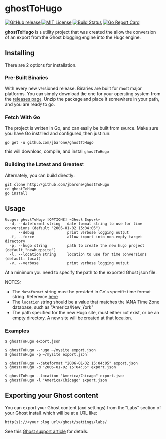 # ghostToHugo

[![GitHub release](https://img.shields.io/github/release/jbarone/ghostToHugo.svg)](https://github.com/jbarone/ghostToHugo/releases/latest)
[![MIT License](https://img.shields.io/badge/license-MIT-brightgreen.svg)](/LICENSE)
[![Build Status](https://travis-ci.org/jbarone/ghostToHugo.svg?branch=master)](https://travis-ci.org/jbarone/ghostToHugo)
[![Go Report Card](https://goreportcard.com/badge/github.com/jbarone/ghostToHugo)](https://goreportcard.com/report/github.com/jbarone/ghostToHugo)

**ghostToHugo** is a utility project that was created the allow the conversion
of an export from the Ghost blogging engine into the Hugo engine.

## Installing

There are 2 options for installation.

### Pre-Built Binaries

With every new versioned release. Binaries are built for most major platforms.
You can simply download the one for your operating system from the
[releases page](https://github.com/jbarone/ghostToHugo/releases/latest). Unzip
the package and place it somewhere in your path, and you are ready to go.

### Fetch With Go

The project is written in Go, and can easily be built from source.
Make sure you have Go installed and configured, then just run:

```
go get -u github.com/jbarone/ghostToHugo
```

this will download, compile, and install `ghostToHugo`

### Building the Latest and Greatest

Alternately, you can build directly:

```
git clone http://github.com/jbarone/ghostToHugo
cd ghostToHugo
go install
```

## Usage

```
Usage: ghostToHugo [OPTIONS] <Ghost Export>
  -d, --dateformat string   date format string to use for time conversions (default "2006-01-02 15:04:05")
      --debug               print verbose logging output
  -f, --force               allow import into non-empty target directory
  -p, --hugo string         path to create the new hugo project (default "newhugosite")
  -l, --location string     location to use for time conversions (default: local)
  -v, --verbose             print verbose logging output
```

At a minimum you need to specify the path to the exported Ghost json file.

NOTES:

- The `dateformat` string must be provided in Go's specific time format string. Reference [here](https://gobyexample.com/time-formatting-parsing)
- The `location` string should be a value that matches the IANA Time Zone database, such as "America/New_York"
- The path specified for the new Hugo site, must either not exist, or be an empty directory. A new site will be created at that location.

### Examples

```
$ ghostToHugo export.json
```

```
$ ghostToHugo --hugo ~/mysite export.json
$ ghostToHugo -p ~/mysite export.json
```

```
$ ghostToHugo --dateformat "2006-01-02 15:04:05" export.json
$ ghostToHugo -d "2006-01-02 15:04:05" export.json
```

```
$ ghostToHugo --location "America/Chicago" export.json
$ ghostToHugo -l "America/Chicago" export.json
```

## Exporting your Ghost content
You can export your Ghost content (and settings) from the "Labs" section of your Ghost install, which will be at a URL like:

```http(s)://<your blog url>/ghost/settings/labs/```

See this [Ghost support article](https://help.ghost.org/hc/en-us/articles/224112927-Import-Export-Data) for details.
